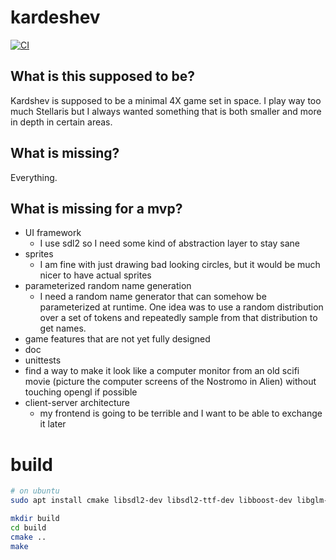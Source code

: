 # kardeshev
[![CI](https://github.com/taDachs/kardeshev/actions/workflows/ci.yml/badge.svg)](https://github.com/taDachs/kardeshev/actions/workflows/ci.yml)

## What is this supposed to be?
Kardshev is supposed to be a minimal 4X game set in space.
I play way too much Stellaris but I always wanted something that is both
smaller and more in depth in certain areas.

## What is missing?
Everything.

## What is missing for a mvp?
- UI framework
  - I use sdl2 so I need some kind of abstraction layer to stay sane
- sprites
  - I am fine with just drawing bad looking circles, but it would be much nicer to have actual sprites
- parameterized random name generation
  - I need a random name generator that can somehow be parameterized at runtime. One idea was to use a random distribution over a set of tokens and repeatedly sample from that distribution to get names.
- game features that are not yet fully designed
- doc
- unittests
- find a way to make it look like a computer monitor from an old scifi movie (picture the computer screens of the Nostromo in Alien) without touching opengl if possible
- client-server architecture
    - my frontend is going to be terrible and I want to be able to exchange it later
    
# build
```sh
# on ubuntu
sudo apt install cmake libsdl2-dev libsdl2-ttf-dev libboost-dev libglm-dev

mkdir build
cd build
cmake ..
make
```
